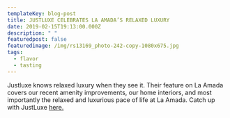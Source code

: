```yaml
---
templateKey: blog-post
title: JUSTLUXE CELEBRATES LA AMADA’S RELAXED LUXURY
date: 2019-02-15T19:13:00.000Z
description: " "
featuredpost: false
featuredimage: /img/rs13169_photo-242-copy-1080x675.jpg
tags:
  - flavor
  - tasting
---
```

Justluxe knows relaxed luxury when they see it. Their feature on La Amada covers our recent amenity improvements, our home interiors, and most importantly the relaxed and luxurious pace of life at La Amada. Catch up with JustLuxe [here.](http://www.justluxe.com/lifestyle/house-and-home/feature-1968031.php)